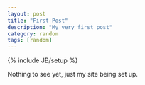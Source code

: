 ```yaml
---
layout: post
title: "First Post"
description: "My very first post"
category: random
tags: [random]
---
```

{% include JB/setup %}

Nothing to see yet, just my site being set up.